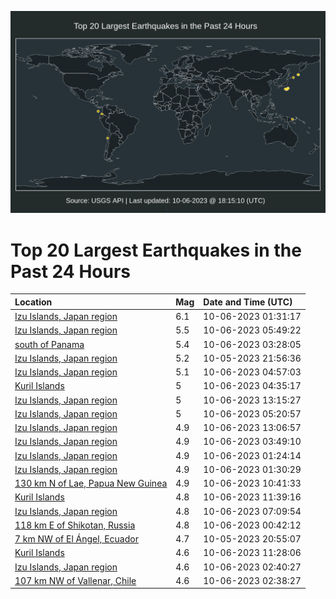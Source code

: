 ![Map](./map.png)

# Top 20 Largest Earthquakes in the Past 24 Hours

| Location | Mag | Date and Time (UTC) |
|:---|:---|:---|
| [Izu Islands, Japan region](https://earthquake.usgs.gov/earthquakes/eventpage/us6000ldbb) | 6.1 | 10-06-2023 01:31:17 |
| [Izu Islands, Japan region](https://earthquake.usgs.gov/earthquakes/eventpage/us6000lddt) | 5.5 | 10-06-2023 05:49:22 |
| [south of Panama](https://earthquake.usgs.gov/earthquakes/eventpage/us6000ldd0) | 5.4 | 10-06-2023 03:28:05 |
| [Izu Islands, Japan region](https://earthquake.usgs.gov/earthquakes/eventpage/us6000ldab) | 5.2 | 10-05-2023 21:56:36 |
| [Izu Islands, Japan region](https://earthquake.usgs.gov/earthquakes/eventpage/us6000lddr) | 5.1 | 10-06-2023 04:57:03 |
| [Kuril Islands](https://earthquake.usgs.gov/earthquakes/eventpage/us6000lddl) | 5 | 10-06-2023 04:35:17 |
| [Izu Islands, Japan region](https://earthquake.usgs.gov/earthquakes/eventpage/us6000ldft) | 5 | 10-06-2023 13:15:27 |
| [Izu Islands, Japan region](https://earthquake.usgs.gov/earthquakes/eventpage/us6000ldds) | 5 | 10-06-2023 05:20:57 |
| [Izu Islands, Japan region](https://earthquake.usgs.gov/earthquakes/eventpage/us6000ldfp) | 4.9 | 10-06-2023 13:06:57 |
| [Izu Islands, Japan region](https://earthquake.usgs.gov/earthquakes/eventpage/us6000ldd3) | 4.9 | 10-06-2023 03:49:10 |
| [Izu Islands, Japan region](https://earthquake.usgs.gov/earthquakes/eventpage/us6000ldc1) | 4.9 | 10-06-2023 01:24:14 |
| [Izu Islands, Japan region](https://earthquake.usgs.gov/earthquakes/eventpage/us6000ldb9) | 4.9 | 10-06-2023 01:30:29 |
| [130 km N of Lae, Papua New Guinea](https://earthquake.usgs.gov/earthquakes/eventpage/us6000ldew) | 4.9 | 10-06-2023 10:41:33 |
| [Kuril Islands](https://earthquake.usgs.gov/earthquakes/eventpage/us6000ldf7) | 4.8 | 10-06-2023 11:39:16 |
| [Izu Islands, Japan region](https://earthquake.usgs.gov/earthquakes/eventpage/us6000ldea) | 4.8 | 10-06-2023 07:09:54 |
| [118 km E of Shikotan, Russia](https://earthquake.usgs.gov/earthquakes/eventpage/us6000ldb5) | 4.8 | 10-06-2023 00:42:12 |
| [7 km NW of El Ángel, Ecuador](https://earthquake.usgs.gov/earthquakes/eventpage/us6000ld9m) | 4.7 | 10-05-2023 20:55:07 |
| [Kuril Islands](https://earthquake.usgs.gov/earthquakes/eventpage/us6000ldf4) | 4.6 | 10-06-2023 11:28:06 |
| [Izu Islands, Japan region](https://earthquake.usgs.gov/earthquakes/eventpage/us6000ldcr) | 4.6 | 10-06-2023 02:40:27 |
| [107 km NW of Vallenar, Chile](https://earthquake.usgs.gov/earthquakes/eventpage/us6000ldce) | 4.6 | 10-06-2023 02:38:27 |
